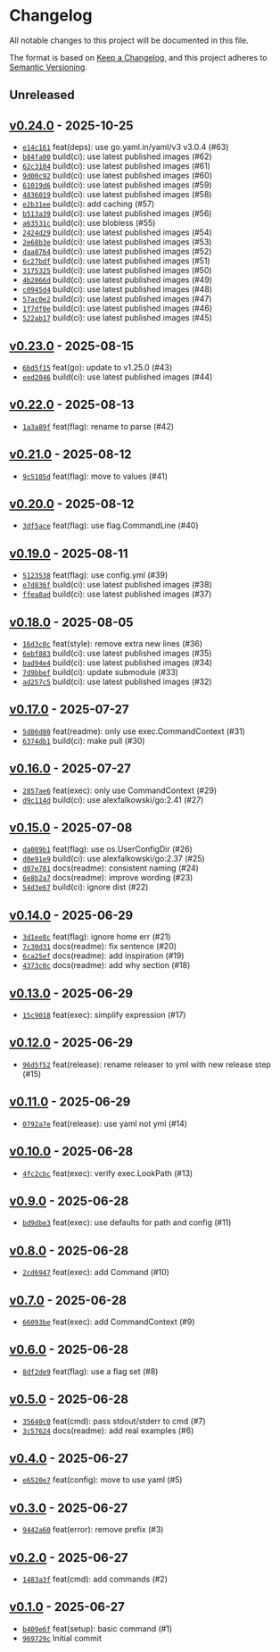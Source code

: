 # Changelog

All notable changes to this project will be documented in this file.

The format is based on [Keep a Changelog](https://keepachangelog.com/en/1.0.0/), and this project adheres to [Semantic Versioning](https://semver.org/spec/v2.0.0.html).

## Unreleased

## [v0.24.0](https://github.com/alexfalkowski/tausch/releases/tag/v0.24.0) - 2025-10-25

- [`e14c161`](https://github.com/alexfalkowski/tausch/commit/e14c1617ffd211730feb8f5fe04aee191c6dde0c) feat(deps): use go.yaml.in/yaml/v3 v3.0.4 (#63)
- [`b84fa00`](https://github.com/alexfalkowski/tausch/commit/b84fa007233b22a5628ab32125a93a8615d3174a) build(ci): use latest published images (#62)
- [`62c3104`](https://github.com/alexfalkowski/tausch/commit/62c3104e4c72fc08bd6095ebc755b75a56627c3f) build(ci): use latest published images (#61)
- [`9d00c92`](https://github.com/alexfalkowski/tausch/commit/9d00c9203560cc3883fb52c9f865327e7e31e31c) build(ci): use latest published images (#60)
- [`61019d6`](https://github.com/alexfalkowski/tausch/commit/61019d68cd251638f73f95bc18429799ae9b7dcc) build(ci): use latest published images (#59)
- [`4836019`](https://github.com/alexfalkowski/tausch/commit/483601940680faea91fb93b5a589b99ee8439e0c) build(ci): use latest published images (#58)
- [`e2b31ee`](https://github.com/alexfalkowski/tausch/commit/e2b31ee5bf83846826e8013c05772dfca217a908) build(ci): add caching (#57)
- [`b513a39`](https://github.com/alexfalkowski/tausch/commit/b513a39dcda1282bd1436b09fa45d44fbe3e2bac) build(ci): use latest published images (#56)
- [`a63531c`](https://github.com/alexfalkowski/tausch/commit/a63531cf8f78466be7570d1a9196221850cb8ca5) build(ci): use blobless (#55)
- [`2424d29`](https://github.com/alexfalkowski/tausch/commit/2424d29d9c69802febc98b46ed23b45c005d064f) build(ci): use latest published images (#54)
- [`2e68b3e`](https://github.com/alexfalkowski/tausch/commit/2e68b3e125039824f1ccfc67650db525574c93fc) build(ci): use latest published images (#53)
- [`daa8764`](https://github.com/alexfalkowski/tausch/commit/daa87647d4b4e88fd69d807360670fa69af5d5e7) build(ci): use latest published images (#52)
- [`6c27bdf`](https://github.com/alexfalkowski/tausch/commit/6c27bdfc487561fb0705eb8b329cbd25c05698bc) build(ci): use latest published images (#51)
- [`3175325`](https://github.com/alexfalkowski/tausch/commit/31753257e9376319df627d31d9a9f8dfc4c310ec) build(ci): use latest published images (#50)
- [`4b2866d`](https://github.com/alexfalkowski/tausch/commit/4b2866d98c9fc9cbb096df26e42676066fbe4173) build(ci): use latest published images (#49)
- [`c0945d4`](https://github.com/alexfalkowski/tausch/commit/c0945d41d3848951226db23931bce7ec26373a10) build(ci): use latest published images (#48)
- [`57ac0e2`](https://github.com/alexfalkowski/tausch/commit/57ac0e282f7fb458af0cd404ad3363fe1fb764d6) build(ci): use latest published images (#47)
- [`1f7df0e`](https://github.com/alexfalkowski/tausch/commit/1f7df0e33386edfb9d538ef2a5be376a5f9cac8c) build(ci): use latest published images (#46)
- [`522ab17`](https://github.com/alexfalkowski/tausch/commit/522ab17ed661b48426993211335f4ec494d89253) build(ci): use latest published images (#45)

## [v0.23.0](https://github.com/alexfalkowski/tausch/releases/tag/v0.23.0) - 2025-08-15

- [`6bd5f15`](https://github.com/alexfalkowski/tausch/commit/6bd5f155998b97cd63f9067b70850e6cb6419c7d) feat(go): update to v1.25.0 (#43)
- [`eed2046`](https://github.com/alexfalkowski/tausch/commit/eed2046aaab18e79480aa0465340d6f5de2d703d) build(ci): use latest published images (#44)

## [v0.22.0](https://github.com/alexfalkowski/tausch/releases/tag/v0.22.0) - 2025-08-13

- [`1a3a89f`](https://github.com/alexfalkowski/tausch/commit/1a3a89f13d460505630e0dcf25bfd1731f8fabb7) feat(flag): rename to parse (#42)

## [v0.21.0](https://github.com/alexfalkowski/tausch/releases/tag/v0.21.0) - 2025-08-12

- [`9c5105d`](https://github.com/alexfalkowski/tausch/commit/9c5105da00c94306ea1e8c7ea27e0ac3b1101087) feat(flag): move to values (#41)

## [v0.20.0](https://github.com/alexfalkowski/tausch/releases/tag/v0.20.0) - 2025-08-12

- [`3df5ace`](https://github.com/alexfalkowski/tausch/commit/3df5ace0db2b39491f49e744adf0e8245fae7fbb) feat(flag): use flag.CommandLine (#40)

## [v0.19.0](https://github.com/alexfalkowski/tausch/releases/tag/v0.19.0) - 2025-08-11

- [`5123538`](https://github.com/alexfalkowski/tausch/commit/5123538ecbaffc25f92024c8f773997de301df33) feat(flag): use config.yml (#39)
- [`e7d836f`](https://github.com/alexfalkowski/tausch/commit/e7d836f22c57943b720a3e90b80ff1bed8f9af3a) build(ci): use latest published images (#38)
- [`ffea8ad`](https://github.com/alexfalkowski/tausch/commit/ffea8ad365cd6a3d9fc972a4d099066176886130) build(ci): use latest published images (#37)

## [v0.18.0](https://github.com/alexfalkowski/tausch/releases/tag/v0.18.0) - 2025-08-05

- [`16d3c0c`](https://github.com/alexfalkowski/tausch/commit/16d3c0c8d9c90d8d14547748785635951d092db2) feat(style): remove extra new lines (#36)
- [`6ebf883`](https://github.com/alexfalkowski/tausch/commit/6ebf88373a8736e3b67e34679f757d727ec78d6c) build(ci): use latest published images (#35)
- [`bad94e4`](https://github.com/alexfalkowski/tausch/commit/bad94e45a00cf9970ff975b06382c68dc63ae862) build(ci): use latest published images (#34)
- [`7d9bbef`](https://github.com/alexfalkowski/tausch/commit/7d9bbef7b5c4d90feb514e1a72464d2d15b95d5f) build(ci): update submodule (#33)
- [`ad257c5`](https://github.com/alexfalkowski/tausch/commit/ad257c5158ff669a4e50959ac6edf9d6ec4ba003) build(ci): use latest published images (#32)

## [v0.17.0](https://github.com/alexfalkowski/tausch/releases/tag/v0.17.0) - 2025-07-27

- [`5d86d80`](https://github.com/alexfalkowski/tausch/commit/5d86d80b1144a3929162481746bfba16b54a0dfd) feat(readme): only use exec.CommandContext (#31)
- [`6374db1`](https://github.com/alexfalkowski/tausch/commit/6374db19deec7e8a1405c4211466ff20968d75bb) build(ci): make pull (#30)

## [v0.16.0](https://github.com/alexfalkowski/tausch/releases/tag/v0.16.0) - 2025-07-27

- [`2857ae6`](https://github.com/alexfalkowski/tausch/commit/2857ae63daf6358c41af0f0113420f4196c3f51f) feat(exec): only use CommandContext (#29)
- [`d9c114d`](https://github.com/alexfalkowski/tausch/commit/d9c114d93db1683ed2380085fc45f5f86bb05f23) build(ci): use alexfalkowski/go:2.41 (#27)

## [v0.15.0](https://github.com/alexfalkowski/tausch/releases/tag/v0.15.0) - 2025-07-08

- [`da089b1`](https://github.com/alexfalkowski/tausch/commit/da089b1849a15823c28e9248c95df6d214f83804) feat(flag): use os.UserConfigDir (#26)
- [`d0e91e9`](https://github.com/alexfalkowski/tausch/commit/d0e91e92a4d9d61ea8445568c35d187078548b83) build(ci): use alexfalkowski/go:2.37 (#25)
- [`d07e781`](https://github.com/alexfalkowski/tausch/commit/d07e781ac86b8cb1e548138824d2fa66d568d78e) docs(readme): consistent naming (#24)
- [`6e8b2a7`](https://github.com/alexfalkowski/tausch/commit/6e8b2a75c73fa32e09de9d65a565a889b88bdfcc) docs(readme): improve wording (#23)
- [`54d3e67`](https://github.com/alexfalkowski/tausch/commit/54d3e67863e8c43f5ad8caf42bf50739c016cd4e) build(ci): ignore dist (#22)

## [v0.14.0](https://github.com/alexfalkowski/tausch/releases/tag/v0.14.0) - 2025-06-29

- [`3d1ee8c`](https://github.com/alexfalkowski/tausch/commit/3d1ee8cd55f31fac6078dd2906ef6c143f89ba65) feat(flag): ignore home err (#21)
- [`7c30d31`](https://github.com/alexfalkowski/tausch/commit/7c30d3137a4ff296409a4e9e5f459afba7d8c4ae) docs(readme): fix sentence (#20)
- [`6ca25ef`](https://github.com/alexfalkowski/tausch/commit/6ca25ef0e67edd1f8bacbde545aba4e9673718d7) docs(readme): add inspiration (#19)
- [`4373c0c`](https://github.com/alexfalkowski/tausch/commit/4373c0c09e61e532ec8149dd5aa6e4ac4ba6d89d) docs(readme): add why section (#18)

## [v0.13.0](https://github.com/alexfalkowski/tausch/releases/tag/v0.13.0) - 2025-06-29

- [`15c9018`](https://github.com/alexfalkowski/tausch/commit/15c9018f1d0004adaa7198d6e184f069da71ce34) feat(exec): simplify expression (#17)

## [v0.12.0](https://github.com/alexfalkowski/tausch/releases/tag/v0.12.0) - 2025-06-29

- [`96d5f52`](https://github.com/alexfalkowski/tausch/commit/96d5f5258015205d2b085318311eb859c2bf5979) feat(release): rename releaser to yml with new release step (#15)

## [v0.11.0](https://github.com/alexfalkowski/tausch/releases/tag/v0.11.0) - 2025-06-29

- [`0792a7e`](https://github.com/alexfalkowski/tausch/commit/0792a7e297638d85c70da92ecd286929cfdac8ba) feat(release): use yaml not yml (#14)

## [v0.10.0](https://github.com/alexfalkowski/tausch/releases/tag/v0.10.0) - 2025-06-28

- [`4fc2cbc`](https://github.com/alexfalkowski/tausch/commit/4fc2cbc11391c78ee3d6f89a77a6c81907a18e07) feat(exec): verify exec.LookPath (#13)

## [v0.9.0](https://github.com/alexfalkowski/tausch/releases/tag/v0.9.0) - 2025-06-28

- [`bd9dbe3`](https://github.com/alexfalkowski/tausch/commit/bd9dbe37c4347ca76d3d8b02e39636bbfddc0739) feat(exec): use defaults for path and config (#11)

## [v0.8.0](https://github.com/alexfalkowski/tausch/releases/tag/v0.8.0) - 2025-06-28

- [`2cd6947`](https://github.com/alexfalkowski/tausch/commit/2cd69470d14e56fc23745620227e0087c94167de) feat(exec): add Command (#10)

## [v0.7.0](https://github.com/alexfalkowski/tausch/releases/tag/v0.7.0) - 2025-06-28

- [`66093be`](https://github.com/alexfalkowski/tausch/commit/66093be949ca7b6a5074dfc17fbb031e19cee485) feat(exec): add CommandContext (#9)

## [v0.6.0](https://github.com/alexfalkowski/tausch/releases/tag/v0.6.0) - 2025-06-28

- [`8df2de9`](https://github.com/alexfalkowski/tausch/commit/8df2de95a01f330463881e4f7bc6b7c8bc0853c0) feat(flag): use a flag set (#8)

## [v0.5.0](https://github.com/alexfalkowski/tausch/releases/tag/v0.5.0) - 2025-06-28

- [`35640c0`](https://github.com/alexfalkowski/tausch/commit/35640c04079063bfcca5ec07f9e4a1b76da8f06a) feat(cmd): pass stdout/stderr to cmd (#7)
- [`3c57624`](https://github.com/alexfalkowski/tausch/commit/3c57624b16531c5fabb8ddcc3a1917e8594abd46) docs(readme): add real examples (#6)

## [v0.4.0](https://github.com/alexfalkowski/tausch/releases/tag/v0.4.0) - 2025-06-27

- [`e6520e7`](https://github.com/alexfalkowski/tausch/commit/e6520e7db70f5357738fd642658f841e9bfebb23) feat(config): move to use yaml (#5)

## [v0.3.0](https://github.com/alexfalkowski/tausch/releases/tag/v0.3.0) - 2025-06-27

- [`9442a60`](https://github.com/alexfalkowski/tausch/commit/9442a607c5f29552b60510d59d5186fc57380eb8) feat(error): remove prefix (#3)

## [v0.2.0](https://github.com/alexfalkowski/tausch/releases/tag/v0.2.0) - 2025-06-27

- [`1483a3f`](https://github.com/alexfalkowski/tausch/commit/1483a3f05af14c2466556b644530627f1a1d52b2) feat(cmd): add commands (#2)

## [v0.1.0](https://github.com/alexfalkowski/tausch/releases/tag/v0.1.0) - 2025-06-27

- [`b409e6f`](https://github.com/alexfalkowski/tausch/commit/b409e6f51ede55934aa051552f4a5c39382a17d6) feat(setup): basic command (#1)
- [`969729c`](https://github.com/alexfalkowski/tausch/commit/969729c5eed74c0dad020baf67ced7e9739e7056) Initial commit
